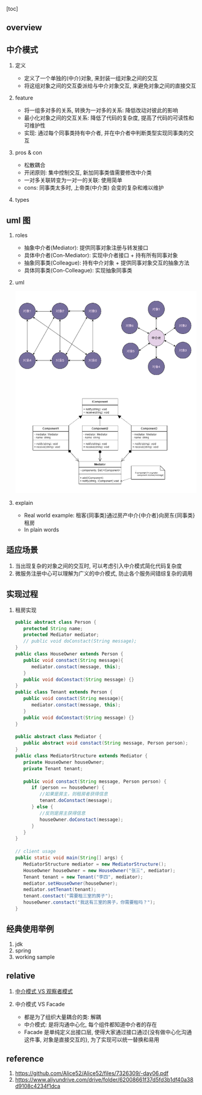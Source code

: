 [toc]

## overview

## 中介模式

1. 定义

   - 定义了一个单独的(中介)对象, 来封装一组对象之间的交互
   - 将这组对象之间的交互委派给与中介对象交互, 来避免对象之间的直接交互

2. feature

   - 将一组多对多的关系, 转换为一对多的关系: 降低改动对彼此的影响
   - 最小化对象之间的交互关系: 降低了代码的复杂度, 提高了代码的可读性和可维护性
   - 实现: 通过每个同事类持有中介者, 并在中介者中判断类型实现同事类的交互

3. pros & con

   - 松散耦合
   - 开闭原则: 集中控制交互, 新加同事类值需要修改中介类
   - 一对多关联转变为一对一的关联: 使用简单
   - cons: 同事类太多时, 上帝类(中介类) 会变的复杂和难以维护

4. types

## uml 图

1. roles

   - 抽象中介者(Mediator): 提供同事对象注册与转发接口
   - 具体中介者(Con-Mediator): 实现中介者接口 + 持有所有同事对象
   - 抽象同事类(Colleague): 持有中介对象 + 提供同事对象交互的抽象方法
   - 具体同事类(Con-Colleague): 实现抽象同事类

2. uml

   ![avatar](/static/image/dp/mediator-uml.png)

3. explain

   - Real world example: 租客{同事类}通过房产中介{中介者}向房东{同事类}租房
   - In plain words

## 适应场景

1. 当出现复杂的对象之间的交互时, 可以考虑引入中介模式简化代码复杂度
2. 微服务注册中心可以理解为广义的中介模式, 防止各个服务间错综复杂的调用

## 实现过程

1. 租房实现

   ```java
   public abstract class Person {
      protected String name;
      protected Mediator mediator;
      // public void doConstact(String message);
   }
   public class HouseOwner extends Person {
      public void constact(String message){
         mediator.constact(message, this);
      }
      public void doConstact(String message) {}
   }
   public class Tenant extends Person {
      public void constact(String message){
         mediator.constact(message, this);
      }
      public void doConstact(String message) {}
   }

   public abstract class Mediator {
      public abstract void constact(String message, Person person);
   }
   public class MediatorStructure extends Mediator {
      private HouseOwner houseOwner;
      private Tenant tenant;

      public void constact(String message, Person person) {
         if (person == houseOwner) {
            //如果是房主，则租房者获得信息
            tenant.doConstact(message);
         } else {
            //反则是房主获得信息
            houseOwner.doConstact(message);
         }
      }
   }

   // client usage
   public static void main(String[] args) {
      MediatorStructure mediator = new MediatorStructure();
      HouseOwner houseOwner = new HouseOwner("张三", mediator);
      Tenant tenant = new Tenant("李四", mediator);
      mediator.setHouseOwner(houseOwner);
      mediator.setTenant(tenant);
      tenant.constact("需要租三室的房子");
      houseOwner.constact("我这有三室的房子，你需要租吗？");
   }
   ```

## 经典使用举例

1. jdk
2. spring
3. working sample

## relative

1. [中介模式 VS 观察者模式](./19.observer.md#relative)
2. 中介模式 VS Facade

   - 都是为了组织大量耦合的类: 解耦
   - 中介模式: 是将沟通中心化, 每个组件都知道中介者的存在
   - Facade 是单纯定义出接口层, 使得大家通过接口通过{没有做中心化沟通这件事, 对象是直接交互的}, 为了实现可以统一替换和易用

## reference

1. https://github.com/Alice52/Alice52/files/7326309/-day06.pdf
2. https://www.aliyundrive.com/drive/folder/62008661f37d5fd3b1df40a38d9108c4234f1dca

